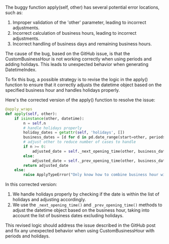 The buggy function apply(self, other) has several potential error locations, such as:
1. Improper validation of the 'other' parameter, leading to incorrect adjustments.
2. Incorrect calculation of business hours, leading to incorrect adjustments.
3. Incorrect handling of business days and remaining business hours.

The cause of the bug, based on the GitHub issue, is that the CustomBusinessHour is not working correctly when using periods and adding holidays. This leads to unexpected behavior when generating DatetimeIndex.

To fix this bug, a possible strategy is to revise the logic in the apply() function to ensure that it correctly adjusts the datetime object based on the specified business hour and handles holidays properly.

Here's the corrected version of the apply() function to resolve the issue:

```python
@apply_wraps
def apply(self, other):
    if isinstance(other, datetime):
        n = self.n
        # handle holidays properly
        holiday_dates = getattr(self, 'holidays', [])
        business_dates = [d for d in pd.date_range(start=other, periods=10, freq='B') if d not in holiday_dates]
        # adjust other to reduce number of cases to handle
        if n >= 0:
            adjusted_date = self._next_opening_time(other, business_dates)
        else:
            adjusted_date = self._prev_opening_time(other, business_dates)
        return adjusted_date
    else:
        raise ApplyTypeError("Only know how to combine business hour with datetime")
```

In this corrected version:
1. We handle holidays properly by checking if the date is within the list of holidays and adjusting accordingly.
2. We use the `_next_opening_time()` and `_prev_opening_time()` methods to adjust the datetime object based on the business hour, taking into account the list of business dates excluding holidays.

This revised logic should address the issue described in the GitHub post and fix any unexpected behavior when using CustomBusinessHour with periods and holidays.